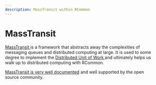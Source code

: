 ```yaml
---
description: MassTransit within RCommon
---
```


# MassTransit

[MassTransit ](https://masstransit-project.com/)is a framework that abstracts away the complexities of messaging queues and distributed computing at large. It is used to some degree to implement the [Distributed Unit of Work ](broken-reference)and ultimately helps us walk up to distributed computing with RCommon.&#x20;

[MassTransit is very well documented](https://masstransit-project.com/) and well supported by the open source community.&#x20;
